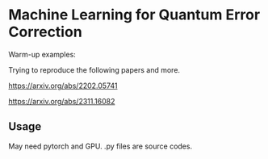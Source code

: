 # Machine Learning for Quantum Error Correction

Warm-up examples:

Trying to reproduce the following papers and more.

https://arxiv.org/abs/2202.05741

https://arxiv.org/abs/2311.16082

Usage
------------------

May need pytorch and GPU.
.py files are source codes.
